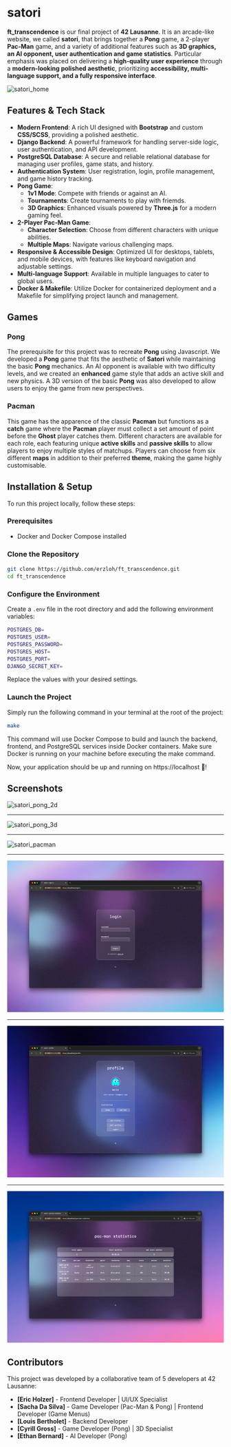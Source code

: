 # satori

**ft_transcendence** is our final project of **42 Lausanne**. It is an arcade-like website, we called **satori**, that brings together a **Pong** game, a 2-player **Pac-Man** game, and a variety of additional features such as **3D graphics, an AI opponent, user authentication and game statistics**. Particular emphasis was placed on delivering a **high-quality user experience** through a **modern-looking polished aesthetic**, prioritizing **accessibility, multi-language support, and a fully responsive interface**.

![satori_home](GitHub/satori_home.gif)

## Features & Tech Stack

- **Modern Frontend**: A rich UI designed with **Bootstrap** and custom **CSS/SCSS**, providing a polished aesthetic.
- **Django Backend**: A powerful framework for handling server-side logic, user authentication, and API development.
- **PostgreSQL Database**: A secure and reliable relational database for managing user profiles, game stats, and history.
- **Authentication System**: User registration, login, profile management, and game history tracking.
- **Pong Game**: 
  - **1v1 Mode**: Compete with friends or against an AI.
  - **Tournaments**: Create tournaments to play with friemds.
  - **3D Graphics**: Enhanced visuals powered by **Three.js** for a modern gaming feel.
- **2-Player Pac-Man Game**:
  - **Character Selection**: Choose from different characters with unique abilities.
  - **Multiple Maps**: Navigate various challenging maps.
- **Responsive & Accessible Design**: Optimized UI for desktops, tablets, and mobile devices, with features like keyboard navigation and adjustable settings.
- **Multi-language Support**: Available in multiple languages to cater to global users.
- **Docker & Makefile**: Utilize Docker for containerized deployment and a Makefile for simplifying project launch and management.

## Games

### Pong
The prerequisite for this project was to recreate **Pong** using Javascript. We developed a **Pong** game that fits the aesthetic of **Satori** while maintaining the basic **Pong** mechanics. 
An AI opponent is available with two difficulty levels, and we created an **enhanced** game style that adds an active skill and new physics.
A 3D version of the basic **Pong** was also developed to allow users to enjoy the game from new perspectives.

### Pacman
This game has the apparence of the classic **Pacman** but functions as a **catch** game where the **Pacman** player must collect a set amount of point before the **Ghost** player catches them.
Different characters are available for each role, each featuring unique **active skills** and **passive skills** to allow players to enjoy multiple styles of matchups.
Players can choose from six different **maps** in addition to their preferred **theme**, making the game highly customisable.

## Installation & Setup

To run this project locally, follow these steps:

### Prerequisites
- Docker and Docker Compose installed

### Clone the Repository
```bash
git clone https://github.com/erzloh/ft_transcendence.git
cd ft_transcendence
```

### Configure the Environment
Create a `.env` file in the root directory and add the following environment variables:

```bash
POSTGRES_DB=
POSTGRES_USER=
POSTGRES_PASSWORD=
POSTGRES_HOST=
POSTGRES_PORT=
DJANGO_SECRET_KEY=
```

Replace the values with your desired settings.

### Launch the Project
Simply run the following command in your terminal at the root of the project:

```bash
make
```
This command will use Docker Compose to build and launch the backend, frontend, and PostgreSQL services inside Docker containers. Make sure Docker is running on your machine before executing the make command.

Now, your application should be up and running on https://localhost 🎉!

## Screenshots
![satori_pong_2d](GitHub/satori_pong_2d.gif)

---

![satori_pong_3d](GitHub/satori_pong_3d.gif)

---

![satori_pacman](GitHub/satori_pacman.gif)

---

![satori_login](GitHub/satori_login.png)

---

![satori_profile](GitHub/satori_profile.png)

---

![satori_stats](GitHub/satori_stats.png)

## Contributors

This project was developed by a collaborative team of 5 developers at 42 Lausanne:

- **[Eric Holzer]** - Frontend Developer | UI/UX Specialist
- **[Sacha Da Silva]** - Game Developer (Pac-Man & Pong) | Frontend Developer (Game Menus)
- **[Louis Bertholet]** - Backend Developer
- **[Cyrill Gross]** - Game Developer (Pong) | 3D Specialist
- **[Ethan Bernard]** - AI Developer (Pong)
